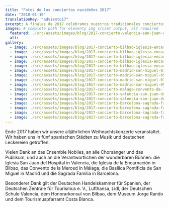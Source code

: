 ```yaml
---
title: "Fotos de los conciertos navideños 2017"
date: "2018-01-16"
translationKey: "adviento17"
excerpt: A finales de 2017 celebramos nuestros tradicionales conciertos navideños. Nos reunimos en cinco ciudades españolas para disfrutar de la música y para degustar productos típicos alemanes.
images: # complete path for eleventy img srcset output, alt required
  featured: ./src/assets/images/blog/2017-concierto-valencia-san-juan-del-hospital-03.jpg
  alt:
gallery:
  - image: ./src/assets/images/blog/2017-concierto-bilbao-iglesia-encarnacion-01.jpg
  - image: ./src/assets/images/blog/2017-concierto-bilbao-iglesia-encarnacion-02.jpg
  - image: ./src/assets/images/blog/2017-concierto-bilbao-iglesia-encarnacion-03.jpg
  - image: ./src/assets/images/blog/2017-concierto-bilbao-iglesia-encarnacion-06.jpg
  - image: ./src/assets/images/blog/2017-concierto-bilbao-iglesia-encarnacion-07.jpg
  - image: ./src/assets/images/blog/2017-concierto-madrid-san-miguel-01.jpg
  - image: ./src/assets/images/blog/2017-concierto-madrid-san-miguel-05.jpg
  - image: ./src/assets/images/blog/2017-concierto-madrid-san-miguel-07.jpg
  - image: ./src/assets/images/blog/2017-concierto-madrid-san-miguel-09.jpg
  - image: ./src/assets/images/blog/2017-concierto-malaga-convento-de-la-merced-02.jpg
  - image: ./src/assets/images/blog/2017-concierto-valencia-san-juan-del-hospital-02-e1516104625510.jpg
  - image: ./src/assets/images/blog/2017-concierto-valencia-san-juan-del-hospital-03.jpg
  - image: ./src/assets/images/blog/2017-concierto-barcelona-sagrada-familia-02.jpg
  - image: ./src/assets/images/blog/2017-concierto-barcelona-sagrada-familia-03.jpg
  - image: ./src/assets/images/blog/2017-concierto-barcelona-sagrada-familia-15.jpg
  - image: ./src/assets/images/blog/2017-concierto-barcelona-sagrada-familia-01.jpg
---
```


Ende 2017 haben wir unsere alljährlichen Weihnachtskonzerte veranstaltet. Wir haben uns in fünf spanischen Städten zu Musik und deutschen Leckereien getroffen.

Vielen Dank an das Ensemble Nobiles, an alle Chorsänger und das Publikum, und auch an die Verantwortlichen der wunderbaren Bühnen: die Iglesia San Juan del Hospital in Valencia, die Iglesia de la Encarnación in Bilbao, das Convento de la Merced in Málaga, die Basílica Pontificia de San Miguel in Madrid und die Sagrada Familia in Barcelona.

Besonderer Dank gilt der Deutschen Handelskammer für Spanien, der Deutschen Zentrale für Tourismus e. V., Lufthansa, Lidl, der Deutschen Schule Valencia, dem Honorarkonsul von Bilbao, dem Museum Jorge Rando und dem Tourismuspfarramt Costa Blanca.
